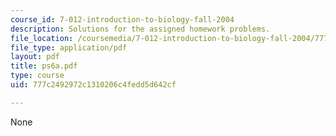 ```yaml
---
course_id: 7-012-introduction-to-biology-fall-2004
description: Solutions for the assigned homework problems.
file_location: /coursemedia/7-012-introduction-to-biology-fall-2004/777c2492972c1310206c4fedd5d642cf_ps6a.pdf
file_type: application/pdf
layout: pdf
title: ps6a.pdf
type: course
uid: 777c2492972c1310206c4fedd5d642cf

---
```

None